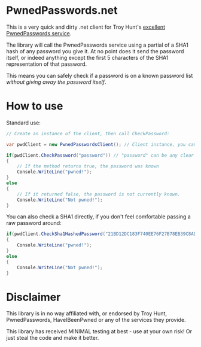 # PwnedPasswords.net
This is a very quick and dirty .net client for Troy Hunt's [excellent PwnedPasswords service](https://www.troyhunt.com/ive-just-launched-pwned-passwords-version-2/).

The library will call the PwnedPasswords service using a partial of a SHA1 hash of any password you give it. At no point does it send the password itself, or indeed anything except the first 5 characters of the SHA1 representation of that password.

This means you can safely check if a password is on a known password list *without giving away the password itself*.

# How to use

Standard use:

```C#
// Create an instance of the client, then call CheckPassword:

var pwdClient = new PwnedPasswordsClient(); // Client instance, you can also pass in your own instance of HttpClient

if(pwdClient.CheckPassword("password")) // "password" can be any clear text password
{
    // If the method returns true, the password was known
    Console.WriteLine("pwned!");
}
else
{
    // If it returned false, the password is not currently known.
    Console.WriteLine("Not pwned!");
}
```

You can also check a SHA1 directly, if you don't feel comfortable passing a raw password around:

```C#
if(pwdClient.CheckSha1HashedPassword("21BD12DC183F740EE76F27B78EB39C8AD972A757"))
{
    Console.WriteLine("pwned!");
}
else
{
    Console.WriteLine("Not pwned!");
}
```

# Disclaimer
This library is in no way affiliated with, or endorsed by Troy Hunt, PwnedPasswords, HaveIBeenPwned or any of the services they provide.

This library has received MINIMAL testing at best - use at your own risk! Or just steal the code and make it better.


